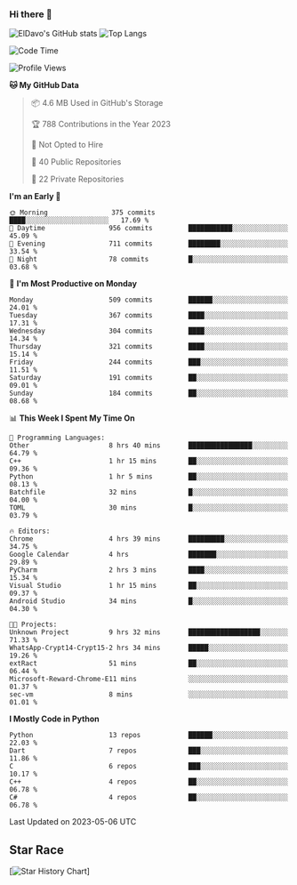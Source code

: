 ### Hi there 👋
![ElDavo's GitHub stats](https://github-readme-stats.vercel.app/api?username=ElDavoo&show_icons=true&theme=chartreuse-dark)
![Top Langs](https://github-readme-stats.vercel.app/api/top-langs/?username=ElDavoo&theme=chartreuse-dark&layout=compact)

<!--START_SECTION:waka-->
![Code Time](http://img.shields.io/badge/Code%20Time-46%20hrs%2024%20mins-blue)

![Profile Views](http://img.shields.io/badge/Profile%20Views-1-blue)

**🐱 My GitHub Data** 

> 📦 4.6 MB Used in GitHub's Storage 
 > 
> 🏆 788 Contributions in the Year 2023
 > 
> 🚫 Not Opted to Hire
 > 
> 📜 40 Public Repositories 
 > 
> 🔑 22 Private Repositories 
 > 
**I'm an Early 🐤** 

```text
🌞 Morning                375 commits         ████░░░░░░░░░░░░░░░░░░░░░   17.69 % 
🌆 Daytime                956 commits         ███████████░░░░░░░░░░░░░░   45.09 % 
🌃 Evening                711 commits         ████████░░░░░░░░░░░░░░░░░   33.54 % 
🌙 Night                  78 commits          █░░░░░░░░░░░░░░░░░░░░░░░░   03.68 % 
```
📅 **I'm Most Productive on Monday** 

```text
Monday                   509 commits         ██████░░░░░░░░░░░░░░░░░░░   24.01 % 
Tuesday                  367 commits         ████░░░░░░░░░░░░░░░░░░░░░   17.31 % 
Wednesday                304 commits         ████░░░░░░░░░░░░░░░░░░░░░   14.34 % 
Thursday                 321 commits         ████░░░░░░░░░░░░░░░░░░░░░   15.14 % 
Friday                   244 commits         ███░░░░░░░░░░░░░░░░░░░░░░   11.51 % 
Saturday                 191 commits         ██░░░░░░░░░░░░░░░░░░░░░░░   09.01 % 
Sunday                   184 commits         ██░░░░░░░░░░░░░░░░░░░░░░░   08.68 % 
```


📊 **This Week I Spent My Time On** 

```text
💬 Programming Languages: 
Other                    8 hrs 40 mins       ████████████████░░░░░░░░░   64.79 % 
C++                      1 hr 15 mins        ██░░░░░░░░░░░░░░░░░░░░░░░   09.36 % 
Python                   1 hr 5 mins         ██░░░░░░░░░░░░░░░░░░░░░░░   08.13 % 
Batchfile                32 mins             █░░░░░░░░░░░░░░░░░░░░░░░░   04.00 % 
TOML                     30 mins             █░░░░░░░░░░░░░░░░░░░░░░░░   03.79 % 

🔥 Editors: 
Chrome                   4 hrs 39 mins       █████████░░░░░░░░░░░░░░░░   34.75 % 
Google Calendar          4 hrs               ███████░░░░░░░░░░░░░░░░░░   29.89 % 
PyCharm                  2 hrs 3 mins        ████░░░░░░░░░░░░░░░░░░░░░   15.34 % 
Visual Studio            1 hr 15 mins        ██░░░░░░░░░░░░░░░░░░░░░░░   09.37 % 
Android Studio           34 mins             █░░░░░░░░░░░░░░░░░░░░░░░░   04.30 % 

🐱‍💻 Projects: 
Unknown Project          9 hrs 32 mins       ██████████████████░░░░░░░   71.33 % 
WhatsApp-Crypt14-Crypt15-2 hrs 34 mins       █████░░░░░░░░░░░░░░░░░░░░   19.26 % 
extRact                  51 mins             ██░░░░░░░░░░░░░░░░░░░░░░░   06.44 % 
Microsoft-Reward-Chrome-E11 mins             ░░░░░░░░░░░░░░░░░░░░░░░░░   01.37 % 
sec-vm                   8 mins              ░░░░░░░░░░░░░░░░░░░░░░░░░   01.01 % 
```

**I Mostly Code in Python** 

```text
Python                   13 repos            ██████░░░░░░░░░░░░░░░░░░░   22.03 % 
Dart                     7 repos             ███░░░░░░░░░░░░░░░░░░░░░░   11.86 % 
C                        6 repos             ███░░░░░░░░░░░░░░░░░░░░░░   10.17 % 
C++                      4 repos             ██░░░░░░░░░░░░░░░░░░░░░░░   06.78 % 
C#                       4 repos             ██░░░░░░░░░░░░░░░░░░░░░░░   06.78 % 
```




 Last Updated on 2023-05-06 UTC
<!--END_SECTION:waka-->

## Star Race

[![Star History Chart](https://api.star-history.com/svg?repos=ElDavoo/WhatsApp-Crypt14-Crypt15-Decrypter,ElDavoo/TuringOS,EliteAndroidApps/WhatsApp-Crypt12-Decrypter,KnugiHK/Whatsapp-Chat-Exporter&type=Date)]
